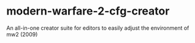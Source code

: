 # modern-warfare-2-cfg-creator
An all-in-one creator suite for editors to easily adjust the environment of mw2 (2009)
